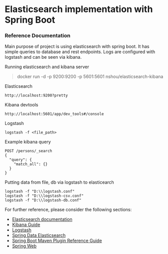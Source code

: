 # Elasticsearch implementation with Spring Boot

### Reference Documentation

Main purpose of project is using elasticsearch with spring boot. It has simple queries to database and rest endpoints. Logs are configured with logstash and can be seen via kibana.

Running elasticsearch and kibana server
>docker run -d -p 9200:9200 -p 5601:5601 nshou/elasticsearch-kibana

Elasticsearch
```
http://localhost:9200?pretty
```

Kibana devtools
```
http://localhost:5601/app/dev_tools#/console
```

Logstash
```
logstash -f <file_path>
```

Example kibana query

```
POST /persons/_search
{
  "query": {
    "match_all": {}
  }
}
```

Putting data from file, db via logstash to elasticearch

```
logstash -f "D:\\logstash.conf"
logstash -f "D:\\logstash-csv.conf"
logstash -f "D:\\logstash-db.conf"
```

For further reference, please consider the following sections:

* [Elasticsearch documentation](https://www.elastic.co/guide/en/elasticsearch/reference/current/index.html)
* [Kibana Guide](https://www.elastic.co/guide/en/kibana/current/index.html)
* [Logstash](https://www.elastic.co/guide/en/logstash/master/index.html)
* [Spring Data Elasticsearch](https://docs.spring.io/spring-boot/docs/2.7.2/reference/htmlsingle/#data.nosql.elasticsearch)
* [Spring Boot Maven Plugin Reference Guide](https://docs.spring.io/spring-boot/docs/2.7.2/maven-plugin/reference/html/)
* [Spring Web](https://docs.spring.io/spring-boot/docs/2.7.2/reference/htmlsingle/#web)

